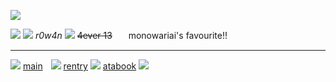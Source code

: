 ![](https://komarev.com/ghpvc/?username=mggotflesh&color=yellowgreen)

![](https://64.media.tumblr.com/004e56222526fb7ed1cdbb1fe72190a4/1e483b3b8dc231a2-6b/s1280x1920/4622b30c8ff3f5a58124a15a692dd18f637ff68a.pnj)
![](https://64.media.tumblr.com/d3d9e6637ea35e8b874427437c0c967b/a2c96ce26169b138-03/s640x960/69c7c69d8f2b94359df00d6a2106f3cbef9b0bf9.gifv)
*r0w4n* ![](https://64.media.tumblr.com/dca376657bc72c953e55703d7818d661/5882c8fff8a6942b-43/s75x75_c1/73f7c0eabb5b7147f3a3eddf9c5bd8ca32671d46.pnj)
~~4ever 13~~ㅤㅤmonowariai's favourite!! 
***
![](https://64.media.tumblr.com/116de41ea7353cd37db6675ea979fe6d/a2c96ce26169b138-ef/s500x750/d89725e96539204235561dbc194167143ec133e0.gifv)
[main](https://github.com/rottenpaws)ㅤ![](https://64.media.tumblr.com/2ce1410990888b6581e96f2c8fa02cef/a47ba75be578e17b-fd/s75x75_c1/84622ad1f4f1c46b58936e464eb43c7cfe54f8a8.gifv)
[rentry](https://rentry.co/gratefuI) ![](https://64.media.tumblr.com/f4ed91134853c3e1aa5d611614ac34cf/a47ba75be578e17b-28/s75x75_c1/b1651334da80dcafb85b291acb72f82b2726c73e.gifv)
[atabook](https://nagitokomaeda.atabook.org/)
![](https://64.media.tumblr.com/643daaa291b8404116554f1b21847a5a/1e483b3b8dc231a2-ef/s1280x1920/df59f67b7c73d5280ec13aefa4d4acadfedb6921.pnj)
